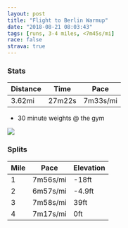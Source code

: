 ```yaml
---
layout: post
title: "Flight to Berlin Warmup"
date: "2018-08-21 08:03:43"
tags: [runs, 3-4 miles, <7m45s/mi]
race: false
strava: true
---
```


### Stats

| Distance | Time | Pace |
|----------|------|------|
|3.62mi|27m22s|7m33s/mi|

+ 30 minute weights @ the gym

<img src='https://maps.googleapis.com/maps/api/staticmap?maptype=roadmap&path=enc:ycswFtvpbMwAqAzFuLtK{`@}C{@aNtCsGcCwPCcA{HkHTa@_CyFtBuAqHiBTaAyCmPoMfUvPeDxCd@vE{FxLqCrLpFvFqAtGfBx@y@~HyEdJ`KnGyCrBa@dCfRrOdTxC&key=AIzaSyC1MId7bFpkLXNAaYhBSTb8jLyiSqzbDtM&size=800x800&markers=color:yellow|label:S|40.73549,-73.98267&markers=color:green|label:F|40.73906999999998,-73.98982000000002'>

### Splits

| Mile | Pace | Elevation |
|------|------|-----------|
|1|7m56s/mi|-18ft|
|2|6m57s/mi|-4.9ft|
|3|7m58s/mi|39ft|
|4|7m17s/mi|0ft|

